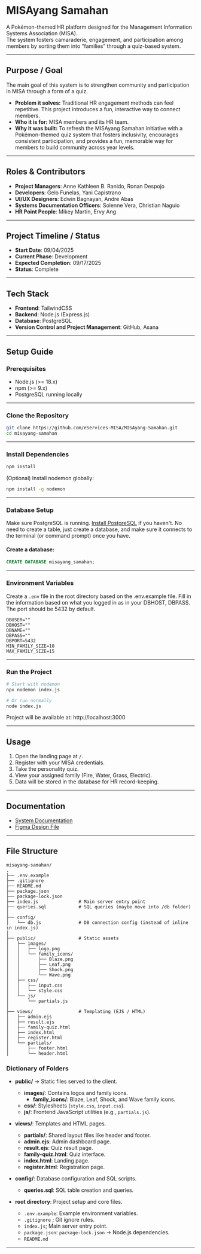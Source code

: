 # MISAyang Samahan

A Pokémon-themed HR platform designed for the Management Information Systems Association (MISA).  
The system fosters camaraderie, engagement, and participation among members by sorting them into “families” through a quiz-based system.

---

## Purpose / Goal
The main goal of this system is to strengthen community and participation in MISA through a form of a quiz.  

- **Problem it solves:** Traditional HR engagement methods can feel repetitive. This project introduces a fun, interactive way to connect members.  
- **Who it is for:** MISA members and its HR team.  
- **Why it was built:** To refresh the MISAyang Samahan initiative with a Pokémon-themed quiz system that fosters inclusivity, encourages consistent participation, and provides a fun, memorable way for members to build community across year levels.

---

## Roles & Contributors
- **Project Managers**: Anne Kathleen B. Ranido, Ronan Despojo 
- **Developers**: Gelo Funelas, Yani Capistrano  
- **UI/UX Designers**: Edwin Bagnayan, Andre Abas  
- **Systems Documentation Officers**: Solenne Vera, Christian Naguio  
- **HR Point People**: Mikey Martin, Ervy Ang  

---

## Project Timeline / Status
- **Start Date**: 09/04/2025  
- **Current Phase**: Development  
- **Expected Completion**: 09/17/2025  
- **Status**: Complete 

---

## Tech Stack
- **Frontend**: TailwindCSS  
- **Backend**: Node.js (Express.js)  
- **Database**: PostgreSQL  
- **Version Control and Project Management**: GitHub, Asana

---

## Setup Guide

### Prerequisites
- Node.js (>= 18.x)  
- npm (>= 9.x)  
- PostgreSQL running locally  

---

### Clone the Repository
```bash
git clone https://github.com/eServices-MISA/MISAyang-Samahan.git
cd misayang-samahan
```

---

### Install Dependencies
```bash
npm install
```

(Optional) Install nodemon globally:
```bash
npm install -g nodemon
```

---

### Database Setup
Make sure PostgreSQL is running. [Install PostgreSQL](https://www.postgresql.org) if you haven't.
No need to create a table, just create a database, and make sure it connects to the terminal (or command prompt) once you have. 

#### Create a database:
```sql
CREATE DATABASE misayang_samahan;
```

---

### Environment Variables
Create a `.env` file in the root directory based on the .env.example file.
Fill in the information based on what you logged in as in your DBHOST, DBPASS. The port should be 5432 by default.

```env
DBUSER=""
DBHOST=""
DBNAME=""
DBPASS=""
DBPORT=5432
MIN_FAMILY_SIZE=10
MAX_FAMILY_SIZE=15
```
---

### Run the Project
```bash
# Start with nodemon 
npx nodemon index.js

# Or run normally
node index.js
```
Project will be available at: http://localhost:3000

---

## Usage
1. Open the landing page at `/`.  
2. Register with your MISA credentials.  
3. Take the personality quiz.  
4. View your assigned family (Fire, Water, Grass, Electric).  
5. Data will be stored in the database for HR record-keeping.  

---

## Documentation
- [System Documentation]()  
- [Figma Design File](https://www.figma.com/design/PWN2bB2v6dhnzUDtd9IxDz/MISAyang-Samahan-Quiz?node-id=0-1&p=f&t=KV7cp5KKFNiLz9rj-0&fbclid=IwY2xjawM6PKJleHRuA2FlbQIxMQABHiO1LLSUqTB065Bjw0JlcC7xScEhfL2NP1zkTa_3eHsAU6VwZEYhq4AzyqAR_aem_vhhzlX8dfBX0z73rb1hhvA)  

---

## File Structure
```
misayang-samahan/
.
├── .env.example
├── .gitignore
├── README.md
├── package.json
├── package-lock.json
├── index.js               # Main server entry point
├── queries.sql            # SQL queries (maybe move into /db folder)
│
├── config/
│   └── db.js              # DB connection config (instead of inline in index.js)
│
├── public/                # Static assets
│   ├── images/
│   │   ├── logo.png
│   │   └── family_icons/
│   │       ├── Blaze.png
│   │       ├── Leaf.png
│   │       ├── Shock.png
│   │       └── Wave.png
│   ├── css/
│   │   ├── input.css
│   │   └── style.css
│   └── js/
│       └── partials.js
│
├── views/                 # Templating (EJS / HTML)
│   ├── admin.ejs
│   ├── result.ejs
│   ├── family-quiz.html
│   ├── index.html
│   ├── register.html
│   └── partials/
│       ├── footer.html
│       └── header.html

```

### Dictionary of Folders

- **public/** → Static files served to the client.  
  - **images/**: Contains logos and family icons.  
    - **family_icons/**: Blaze, Leaf, Shock, and Wave family icons.  
  - **css/**: Stylesheets (`style.css`, `input.css`).  
  - **js/**: Frontend JavaScript utilities (e.g., `partials.js`).  

- **views/**: Templates and HTML pages.  
  - **partials/**: Shared layout files like header and footer.  
  - **admin.ejs**: Admin dashboard page.  
  - **result.ejs**: Quiz result page.  
  - **family-quiz.html**: Quiz interface.  
  - **index.html**: Landing page.  
  - **register.html**: Registration page.  

- **config/**: Database configuration and SQL scripts.  
  - **queries.sql**: SQL table creation and queries.  

- **root directory**: Project setup and core files.  
  - `.env.example`: Example environment variables.  
  - `.gitignore` ; Git ignore rules.  
  - `index.js`; Main server entry point.  
  - `package.json`: `package-lock.json` → Node.js dependencies.  
  - `README.md`
 

---
